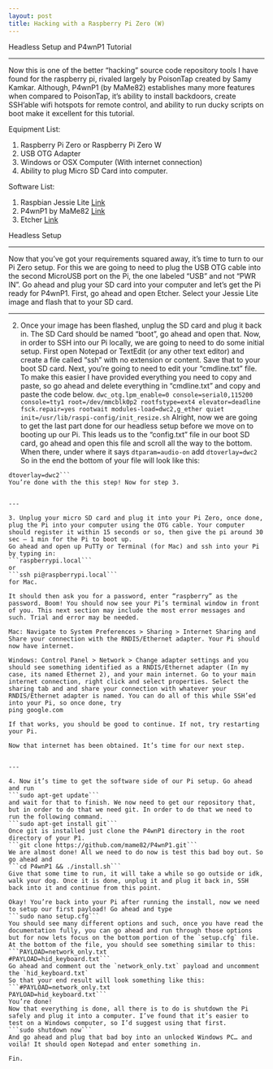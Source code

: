 ```yaml
---
layout: post
title: Hacking with a Raspberry Pi Zero (W)
---
```


Headless Setup and P4wnP1 Tutorial

---

Now this is one of the better “hacking” source code repository tools I have found for the raspberry pi, rivaled largely by PoisonTap created by Samy Kamkar. Although, P4wnP1 (by MaMe82) establishes many more features when compared to PoisonTap, it’s ability to install backdoors, create SSH’able wifi hotspots for remote control, and ability to run ducky scripts on boot make it excellent for this tutorial.

Equipment List:
1. Raspberry Pi Zero or Raspberry Pi Zero W
2. USB OTG Adapter
3. Windows or OSX Computer (With internet connection)
4. Ability to plug Micro SD Card into computer.

Software List:
1. Raspbian Jessie Lite [Link](http://downloads.raspberrypi.org/raspbian_lite/images/)
2. P4wnP1 by MaMe82 [Link](https://github.com/mame82/P4wnP1.git)
3. Etcher [Link](https://etcher.io/)

Headless Setup


---

Now that you’ve got your requirements squared away, it’s time to turn to our Pi Zero setup. For this we are going to need to plug the USB OTG cable into the second MicroUSB port on the Pi, the one labeled “USB” and not “PWR IN”. Go ahead and plug your SD card into your computer and let’s get the Pi ready for P4wnP1.
First, go ahead and open Etcher. Select your Jessie Lite image and flash that to your SD card.



---

2. Once your image has been flashed, unplug the SD card and plug it back in. The SD Card should be named “boot”, go ahead and open that.
Now, in order to SSH into our Pi locally, we are going to need to do some initial setup. First open Notepad or TextEdit (or any other text editor) and create a file called “ssh” with no extension or content. Save that to your boot SD card. Next, you’re going to need to edit your “cmdline.txt” file. To make this easier I have provided everything you need to copy and paste, so go ahead and delete everything in “cmdline.txt” and copy and paste the code below.
```dwc_otg.lpm_enable=0 console=serial0,115200 console=tty1 root=/dev/mmcblk0p2 rootfstype=ext4 elevator=deadline fsck.repair=yes rootwait modules-load=dwc2,g_ether quiet init=/usr/lib/raspi-config/init_resize.sh```
Alright, now we are going to get the last part done for our headless setup before we move on to booting up our Pi. This leads us to the “config.txt” file in our boot SD card, go ahead and open this file and scroll all the way to the bottom. When there, under where it says
```dtparam=audio-on```
add
```dtoverlay=dwc2```
So in the end the bottom of your file will look like this:
```dtparam=audio-on
dtoverlay=dwc2```
You’re done with the this step! Now for step 3.


---

3. Unplug your micro SD card and plug it into your Pi Zero, once done, plug the Pi into your computer using the OTG cable. Your computer should register it within 15 seconds or so, then give the pi around 30 sec — 1 min for the Pi to boot up.
Go ahead and open up PuTTy or Terminal (for Mac) and ssh into your Pi by typing in:
```raspberrypi.local```
or
```ssh pi@raspberrypi.local```
for Mac.

It should then ask you for a password, enter “raspberry” as the password. Boom! You should now see your Pi’s terminal window in front of you. This next section may include the most error messages and such. Trial and error may be needed.

Mac: Navigate to System Preferences > Sharing > Internet Sharing and Share your connection with the RNDIS/Ethernet adapter. Your Pi should now have internet.

Windows: Control Panel > Network > Change adapter settings and you should see something identified as a RNDIS/Ethernet adapter (In my case, its named Ethernet 2), and your main internet. Go to your main internet connection, right click and select properties. Select the sharing tab and and share your connection with whatever your RNDIS/Ethernet adapter is named. You can do all of this while SSH’ed into your Pi, so once done, try
ping google.com

If that works, you should be good to continue. If not, try restarting your Pi.

Now that internet has been obtained. It’s time for our next step.


---

4. Now it’s time to get the software side of our Pi setup. Go ahead and run
```sudo apt-get update```
and wait for that to finish. We now need to get our repository that, but in order to do that we need git. In order to do that we need to run the following command.
```sudo apt-get install git```
Once git is installed just clone the P4wnP1 directory in the root directory of your P1.
```git clone https://github.com/mame82/P4wnP1.git```
We are almost done! All we need to do now is test this bad boy out. So go ahead and
```cd P4wnP1 && ./install.sh```
Give that some time to run, it will take a while so go outside or idk, walk your dog. Once it is done, unplug it and plug it back in, SSH back into it and continue from this point.

Okay! You’re back into your Pi after running the install, now we need to setup our first payload! Go ahead and type
```sudo nano setup.cfg```
You should see many different options and such, once you have read the documentation fully, you can go ahead and run through those options but for now lets focus on the bottom portion of the `setup.cfg` file.
At the bottom of the file, you should see something similar to this:
```PAYLOAD=network_only.txt
#PAYLOAD=hid_keyboard.txt```
Go ahead and comment out the `network_only.txt` payload and uncomment the `hid_keyboard.txt`
So that your end result will look something like this:
```#PAYLOAD=network_only.txt
PAYLOAD=hid_keyboard.txt```
You’re done!
Now that everything is done, all there is to do is shutdown the Pi safely and plug it into a computer. I’ve found that it’s easier to test on a Windows computer, so I’d suggest using that first.
```sudo shutdown now```
And go ahead and plug that bad boy into an unlocked Windows PC… and voila! It should open Notepad and enter something in.

Fin.
